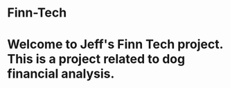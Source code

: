# Finn-Tech

# Welcome to Jeff's Finn Tech project. This is a project related to dog financial analysis.
